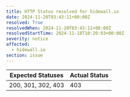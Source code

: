 ```yaml
---
title: HTTP Status resolved for hidewall.io
date: 2024-11-20T03:43:11+00:00Z
resolved: True
resolvedWhen: 2024-11-20T03:43:11+00:00Z
resolvedStartTime: 2024-11-18T10:20:03+00:00Z
severity: notice
affected:
  - hidewall.io
section: issue
---
```


| Expected Statuses | Actual Status  |
|-------------------|----------------|
| 200, 301, 302, 403 | 403 |

